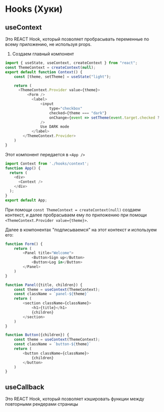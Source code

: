 # Hooks (Хуки)

## useContext
Это REACT Hook, который позволяет пробрасывать переменные по всему приложению, не используя props.
1. Создаем главный компонент
```js
import { useState, useContext, createContext } from "react";
const ThemeContext = createContext(null);
export default function Context() {
	const [theme, setTheme] = useState("light");

    return (
      <ThemeContext.Provider value={theme}>
          <Form />
			<label>
				<input 
					type="checkbox"
					checked={theme === "dark"}
					onChange={event => setTheme(event.target.checked ? "dark" : "light")}
				/>
				Use DARK mode
			</label>
        </ThemeContext.Provider>
    )
}
```
Этот компонент передается в `<App />`
```js
import Context from './hooks/context';
function App() {
  return (
    <div>
      <Context />
    </div>
  );
}
export default App;
```

При помощи `const ThemeContext = createContext(null)` создаем контекст, и далее пробрасываем ему по приложению при помощи `<ThemeContext.Provider value={theme}>`. 

Далее в компонентах "подписываемся" на этот контекст и используем его:
```js
function Form() {
	return (
		<Panel title="Welcome">
			<Button>Sign up</Button>
			<Button>Log in</Button>
		</Panel>
	)
}

function Panel({title, children}) {
	const theme = useContext(ThemeContext);
	const className = `panel-${theme}`
	return (
		<section className={className}>
			<h1>{title}</h1>
			{children}
		</section>
	)
}

function Button({children}) {
	const theme = useContext(ThemeContext);
	const className = `button-${theme}`
	return (
		<button className={className}>
			{children}
		</button>
	)
}
```

## useCallback 
Это REACT Hook, который позволяет кэшировать функции между повторными рендерами страницы
```js

```